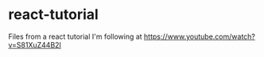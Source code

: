 # react-tutorial
Files from a react tutorial I'm following at https://www.youtube.com/watch?v=S81XuZ44B2I
